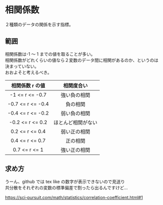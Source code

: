 # 相関係数

２種類のデータの関係を示す指標。

## 範囲

相関係数は-1 ～ 1 までの値を取ることが多い。  
相関係数がどれくらいの値なら２変数のデータ間に相関があるのか、というのは決まっていない。  
おおよそと考えるべき。

|  相関係数 r の値  |     相関度合い     |
| :---------------: | :----------------: |
|  -1 <= r <= -0.7  |    強い負の相関    |
| -0.7 <= r <= -0.4 |      負の相関      |
| -0.4 <= r <= -0.2 |    弱い負の相関    |
| -0.2 <= r <= 0.2  | ほとんど相関がない |
|  0.2 <= r <= 0.4  |    弱い正の相関    |
|  0.4 <= r <= 0.7  |      正の相関      |
|   0.7 <= r <= 1   |    強い正の相関    |

## 求め方

うーん、github では tex like の数字が表示できないので見送り  
共分散をそれぞれの変数の標準偏差で割ったら出るんですけど...

https://sci-pursuit.com/math/statistics/correlation-coefficient.html#1
